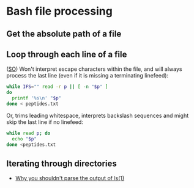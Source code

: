 # Bash file processing

## Get the absolute path of a file



## Loop through each line of a file

([SO](https://stackoverflow.com/a/1521498/125246)) Won't interpret escape characters within the file, and will always process the last line (even if it is missing a terminating linefeed):

```bash
while IFS="" read -r p || [ -n "$p" ]
do
  printf '%s\n' "$p"
done < peptides.txt
```

Or, trims leading whitespace, interprets backslash sequences and might skip the last line if no linefeed:

```bash
while read p; do
  echo "$p"
done <peptides.txt
```

## Iterating through directories

* [Why you shouldn't parse the output of ls(1)](http://mywiki.wooledge.org/ParsingLs)